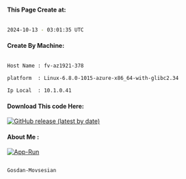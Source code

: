 
   
#### This Page Create at:

```bash

2024-10-13 - 03:01:35 UTC

```

#### Create By Machine:

```bash

Host Name : fv-az1921-378

platform  : Linux-6.8.0-1015-azure-x86_64-with-glibc2.34

Ip Local  : 10.1.0.41

```
#### Download This code Here:

[![GitHub release (latest by date)](https://img.shields.io/github/v/release/Gosdan-Movsesian/Gosdan?style=for-the-badge&label=Download)](https://github.com/Gosdan-Movsesian/Gosdan/releases) 

</p> 

#### About Me :

[![App-Run](https://github.com/Gosdan-Movsesian/Gosdan/actions/workflows/App-Run.yml/badge.svg)](https://github.com/Gosdan-Movsesian/Gosdan/actions/workflows/App-Run.yml)

```bash

Gosdan-Movsesian

```

